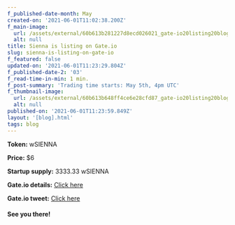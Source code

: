 ```yaml
---
f_published-date-month: May
created-on: '2021-06-01T11:02:38.200Z'
f_main-image:
  url: /assets/external/60b613b281227d8ecd026021_gate-io20listing20blog.jpg
  alt: null
title: Sienna is listing on Gate.io
slug: sienna-is-listing-on-gate-io
f_featured: false
updated-on: '2021-06-01T11:23:29.804Z'
f_published-date-2: '03'
f_read-time-in-min: 1 min.
f_post-summary: 'Trading time starts: May 5th, 4pm UTC'
f_thumbnail-image:
  url: /assets/external/60b613b648ff4ce6e28cfd87_gate-io20listing20blog20thump.jpg
  alt: null
published-on: '2021-06-01T11:23:59.849Z'
layout: '[blog].html'
tags: blog
---
```


**Token:** wSIENNA

**Price:** $6

**Startup supply:** 3333.33 wSIENNA

**Gate.io details:** [Click here](https://t.co/2FL1o5AYfZ?amp=1)

**Gate.io tweet:** [Click here](https://twitter.com/gate_io/status/1389163630193790984)

#### See you there!

‍
